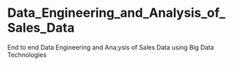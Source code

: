 # Data_Engineering_and_Analysis_of_Sales_Data
End to end Data Engineering and Ana;ysis of Sales Data using Big Data Technologies
